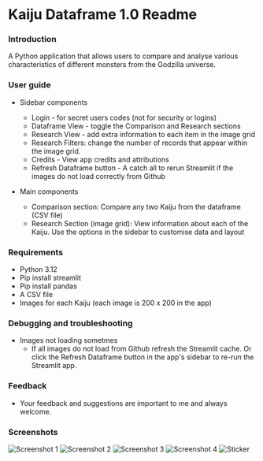 # Kaiju Dataframe 1.0 Readme

### Introduction
A Python application that allows users to compare and analyse various characteristics of different monsters from the Godzilla universe.

### User guide

- Sidebar components
  - Login - for secret users codes (not for security or logins)
  - Dataframe View - toggle the Comparison and Research sections
  - Research View - add extra information to each item in the image grid
  - Research Filters: change the number of records that appear within the image grid.
  - Credits - View app credits and attributions
  - Refresh Dataframe button - A catch all to rerun Streamlit if the images do not load correctly from Github

- Main components
  - Comparison section: Compare any two Kaiju from the dataframe (CSV file)
  - Research Section (image grid): View information about each of the Kaiju. Use the options in the sidebar to customise data and layout
  
### Requirements
- Python 3.12
- Pip install streamlit
- Pip install pandas
- A CSV file
- Images for each Kaiju (each image is 200 x 200 in the app)

### Debugging and troubleshooting

- Images not loading sometmes
  - If all images do not load from Github refresh the Streamlit cache. Or click the Refresh Dataframe button in the app's sidebar to re-run the Streamlit app.

### Feedback
- Your feedback and suggestions are important to me and always welcome.

### Screenshots
![Screenshot 1](https://github.com/Adam-Mathew-Duke/godzilla_kaiju/blob/main/docs/media/screenshot_1.png)
![Screenshot 2](https://github.com/Adam-Mathew-Duke/godzilla_kaiju/blob/main/docs/media/screenshot_2.png)
![Screenshot 3](https://github.com/Adam-Mathew-Duke/godzilla_kaiju/blob/main/docs/media/screenshot_3.png)
![Screenshot 4](https://github.com/Adam-Mathew-Duke/godzilla_kaiju/blob/main/docs/media/screenshot_4.png)
![Sticker](https://github.com/Adam-Mathew-Duke/godzilla_kaiju/blob/main/docs/media/sticker.jpg)
